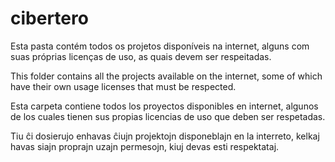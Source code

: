 # cibertero
Esta pasta contém todos os projetos disponíveis na internet, alguns com suas próprias licenças de uso, as quais devem ser respeitadas.

This folder contains all the projects available on the internet, some of which have their own usage licenses that must be respected.

Esta carpeta contiene todos los proyectos disponibles en internet, algunos de los cuales tienen sus propias licencias de uso que deben ser respetadas.

Tiu ĉi dosierujo enhavas ĉiujn projektojn disponeblajn en la interreto, kelkaj havas siajn proprajn uzajn permesojn, kiuj devas esti respektataj.
